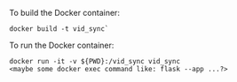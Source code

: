 
To build the Docker container:
```
docker build -t vid_sync`
```

To run the Docker container:
```
docker run -it -v ${PWD}:/vid_sync vid_sync
<maybe some docker exec command like: flask --app ...?>
```

